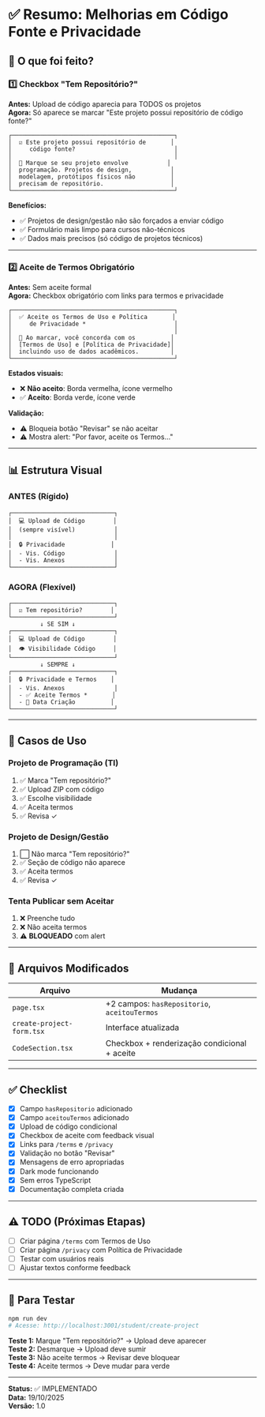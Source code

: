 # ✅ Resumo: Melhorias em Código Fonte e Privacidade

## 🎯 O que foi feito?

### 1️⃣ Checkbox "Tem Repositório?"
**Antes:** Upload de código aparecia para TODOS os projetos  
**Agora:** Só aparece se marcar "Este projeto possui repositório de código fonte?"

```
┌──────────────────────────────────────────────┐
│  ☑️ Este projeto possui repositório de       │
│     código fonte?                            │
│                                              │
│  📝 Marque se seu projeto envolve           │
│  programação. Projetos de design,           │
│  modelagem, protótipos físicos não          │
│  precisam de repositório.                   │
└──────────────────────────────────────────────┘
```

**Benefícios:**
- ✅ Projetos de design/gestão não são forçados a enviar código
- ✅ Formulário mais limpo para cursos não-técnicos
- ✅ Dados mais precisos (só código de projetos técnicos)

---

### 2️⃣ Aceite de Termos Obrigatório
**Antes:** Sem aceite formal  
**Agora:** Checkbox obrigatório com links para termos e privacidade

```
┌──────────────────────────────────────────────┐
│  ✅ Aceite os Termos de Uso e Política       │
│     de Privacidade *                         │
│                                              │
│  📝 Ao marcar, você concorda com os          │
│  [Termos de Uso] e [Política de Privacidade]│
│  incluindo uso de dados acadêmicos.         │
└──────────────────────────────────────────────┘
```

**Estados visuais:**
- ❌ **Não aceito**: Borda vermelha, ícone vermelho
- ✅ **Aceito**: Borda verde, ícone verde

**Validação:**
- ⚠️ Bloqueia botão "Revisar" se não aceitar
- ⚠️ Mostra alert: "Por favor, aceite os Termos..."

---

## 📊 Estrutura Visual

### ANTES (Rígido)
```
┌─────────────────────────────┐
│  💻 Upload de Código        │
│  (sempre visível)           │
│                             │
│  🔒 Privacidade             │
│  - Vis. Código              │
│  - Vis. Anexos              │
└─────────────────────────────┘
```

### AGORA (Flexível)
```
┌─────────────────────────────┐
│  ☑️ Tem repositório?        │
└─────────────────────────────┘
         ↓ SE SIM ↓
┌─────────────────────────────┐
│  💻 Upload de Código        │
│  👁️ Visibilidade Código     │
└─────────────────────────────┘
         ↓ SEMPRE ↓
┌─────────────────────────────┐
│  🔒 Privacidade e Termos    │
│  - Vis. Anexos              │
│  - ✅ Aceite Termos *       │
│  - 📅 Data Criação          │
└─────────────────────────────┘
```

---

## 🎨 Casos de Uso

### Projeto de Programação (TI)
1. ✅ Marca "Tem repositório?" 
2. ✅ Upload ZIP com código
3. ✅ Escolhe visibilidade
4. ✅ Aceita termos
5. ✅ Revisa ✓

### Projeto de Design/Gestão
1. ⬜ Não marca "Tem repositório?"
2. ✅ Seção de código não aparece
3. ✅ Aceita termos
4. ✅ Revisa ✓

### Tenta Publicar sem Aceitar
1. ❌ Preenche tudo
2. ❌ Não aceita termos
3. ⚠️ **BLOQUEADO** com alert

---

## 📁 Arquivos Modificados

| Arquivo | Mudança |
|---------|---------|
| `page.tsx` | +2 campos: `hasRepositorio`, `aceitouTermos` |
| `create-project-form.tsx` | Interface atualizada |
| `CodeSection.tsx` | Checkbox + renderização condicional + aceite |

---

## ✅ Checklist

- [x] Campo `hasRepositorio` adicionado
- [x] Campo `aceitouTermos` adicionado
- [x] Upload de código condicional
- [x] Checkbox de aceite com feedback visual
- [x] Links para `/terms` e `/privacy`
- [x] Validação no botão "Revisar"
- [x] Mensagens de erro apropriadas
- [x] Dark mode funcionando
- [x] Sem erros TypeScript
- [x] Documentação completa criada

---

## ⚠️ TODO (Próximas Etapas)

- [ ] Criar página `/terms` com Termos de Uso
- [ ] Criar página `/privacy` com Política de Privacidade
- [ ] Testar com usuários reais
- [ ] Ajustar textos conforme feedback

---

## 🚀 Para Testar

```bash
npm run dev
# Acesse: http://localhost:3001/student/create-project
```

**Teste 1:** Marque "Tem repositório?" → Upload deve aparecer  
**Teste 2:** Desmarque → Upload deve sumir  
**Teste 3:** Não aceite termos → Revisar deve bloquear  
**Teste 4:** Aceite termos → Deve mudar para verde  

---

**Status:** ✅ IMPLEMENTADO  
**Data:** 19/10/2025  
**Versão:** 1.0

